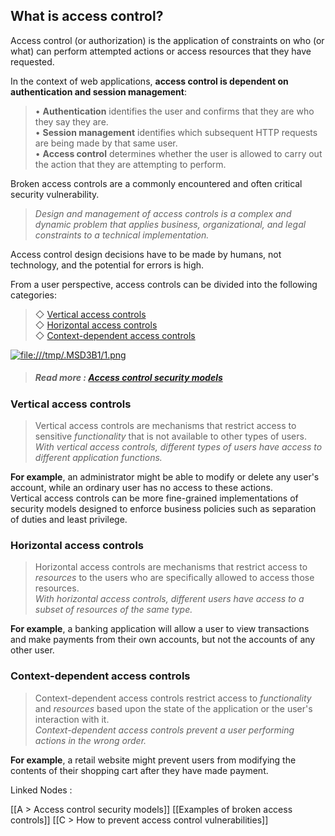  ## What is access control?

Access control (or authorization) is the application of constraints on who (or what) can perform attempted actions or access resources that they have requested.  
  
In the context of web applications, **access control is dependent on authentication and session management**:  
>• **Authentication** identifies the user and confirms that they are who they say they are.  
• **Session management** identifies which subsequent HTTP requests are being made by that same user.  
• **Access control** determines whether the user is allowed to carry out the action that they are attempting to perform.  
  
Broken access controls are a commonly encountered and often critical security vulnerability.  
>_Design and management of access controls is a complex and dynamic problem that applies business, organizational, and legal constraints to a technical implementation._  

Access control design decisions have to be made by humans, not technology, and the potential for errors is high.  
  
From a user perspective, access controls can be divided into the following categories:  
>◇ [Vertical access controls](https://portswigger.net/web-security/access-control#vertical-access-controls)  
◇ [Horizontal access controls](https://portswigger.net/web-security/access-control#horizontal-access-controls)  
◇ [Context-dependent access controls](https://portswigger.net/web-security/access-control#context-dependent-access-controls)  
  
[![file:///tmp/.MSD3B1/1.png](file:///tmp/.MSD3B1/1.png)](https://portswigger.net/web-security/images/access-control.svg)  
  
  

>##### Read more : [Access control security models](https://portswigger.net/web-security/access-control/security-models)  
  
  
  

### Vertical access controls

  
  
>Vertical access controls are mechanisms that restrict access to sensitive _functionality_ that is not available to other types of users.  
_With vertical access controls, different types of users have access to different application functions._  
  
**For example**, an administrator might be able to modify or delete any user's account, while an ordinary user has no access to these actions.  
Vertical access controls can be more fine-grained implementations of security models designed to enforce business policies such as separation of duties and least privilege.  
  
  

### Horizontal access controls

  
  
>Horizontal access controls are mechanisms that restrict access to _resources_ to the users who are specifically allowed to access those resources.  
_With horizontal access controls, different users have access to a subset of resources of the same type._  
  
**For example**, a banking application will allow a user to view transactions and make payments from their own accounts, but not the accounts of any other user.  
  
  

### Context-dependent access controls

  
  
>Context-dependent access controls restrict access to _functionality_ and _resources_ based upon the state of the application or the user's interaction with it.  
_Context-dependent access controls prevent a user performing actions in the wrong order._  
  
**For example**, a retail website might prevent users from modifying the contents of their shopping cart after they have made payment.


Linked Nodes :

[[A > Access control security models]]
[[Examples of broken access controls]]
[[C > How to prevent access control vulnerabilities]]